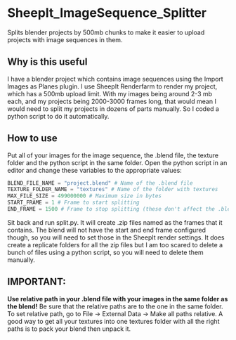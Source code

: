 # SheepIt_ImageSequence_Splitter
Splits blender projects by 500mb chunks to make it easier to upload projects with image sequences in them.

## Why is this useful
I have a blender project which contains image sequences using the Import Images as Planes plugin. I use SheepIt Renderfarm to render my project, which has a 500mb upload limit. With my images being around 2-3 mb each, and my projects being 2000-3000 frames long, that would mean I would need to split my projects in dozens of parts manually. So I coded a python script to do it automatically.

## How to use
Put all of your images for the image sequence, the .blend file, the texture folder and the python script in the same folder. Open the python script in an editor and change these variables to the appropriate values:
```python
BLEND_FILE_NAME = "project.blend" # Name of the .blend file
TEXTURE_FOLDER_NAME = "textures" # Name of the folder with textures
MAX_FILE_SIZE = 499000000 # Maximum size in bytes
START_FRAME = 1 # Frame to start splitting
END_FRAME = 1500 # Frame to stop splitting (these don't affect the .blend file)
```
Sit back and run split.py. It will create .zip files named as the frames that it contains. The blend will not have the start and end frame configured though, so you will need to set those in the SheepIt render settings. It does create a replicate folders for all the zip files but I am too scared to delete a bunch of files using a python script, so you will need to delete them manually.

## IMPORTANT:
**Use relative path in your .blend file with your images in the same folder as the blend!** Be sure that the relative paths are to the one in the same folder. To set relative path, go to File -> External Data -> Make all paths relative. A good way to get all your textures into one textures folder with all the right paths is to pack your blend then unpack it. 
